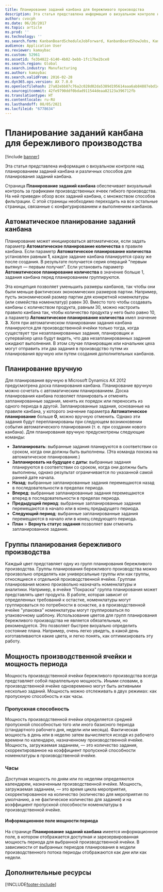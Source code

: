 ```yaml
---
title: Планирование заданий канбана для бережливого производства
description: Эта статья представлена информация о визуальном контроле над планированием заданий канбана и различных способов для планирования заданий канбана.
author: cvocph
ms.date: 06/20/2017
ms.topic: article
ms.prod: ''
ms.technology: ''
ms.search.form: KanbanBoardScheduleJobForward, KanbanBoardShowJobs, KanbanJobSchedulingListPage
audience: Application User
ms.reviewer: kamaybac
ms.custom: 52961
ms.assetid: fe3b4822-6140-4b02-bebb-1fc17be2bce8
ms.search.region: Global
ms.search.industry: Manufacturing
ms.author: kamaybac
ms.search.validFrom: 2016-02-28
ms.dyn365.ops.version: AX 7.0.0
ms.openlocfilehash: 27a82ebb87c76a2c028d02da5389d195614aaa6ab84887ebd1cb4e443b5bda49
ms.sourcegitcommit: 42fe9790ddf0bdad911544deaa82123a396712fb
ms.translationtype: HT
ms.contentlocale: ru-RU
ms.lasthandoff: 08/05/2021
ms.locfileid: "6778634"
---
```

# <a name="kanban-job-scheduling-for-lean-manufacturing"></a>Планирование заданий канбана для бережливого производства

[!include [banner](../includes/banner.md)]

Эта статья представлена информация о визуальном контроле над планированием заданий канбана и различных способов для планирования заданий канбана.  

Страница **Планирование заданий канбана** обеспечивает визуальный контроль за графиками производственных ячеек гибкого производства. На ней приведен обзор всех заданий канбана, с множеством способов фильтрации. С этой страницы необходимо переходить на все остальные страницы, связанные с конфигурированием и выполнением канбанов.

## <a name="automatic-scheduling-of-kanban-jobs"></a>Автоматическое планирование заданий канбана
Планирование может инициироваться автоматически, если задать параметр **Автоматическое планирование количества** в правиле канбана. Если параметр **Автоматическое планирование количества** установлен равным **1**, каждое задание канбана планируется сразу же после создания. В результате получается серия операций "первым вытянул — первым получил". Если установить параметр **Автоматическое планирование количества** в значение больше 1, задания канбана перед планированием группируются. 

Эта концепция позволяет уменьшить размеры канбанов, так чтобы они были меньше фактических экономических размеров партии. Например, пусть экономический размер партии для конкретной номенклатуры (или семейства номенклатур) равен 30. Вместо того чтобы создавать канбаны с количеством продукта, равным 30, можно настроить правило канбана так, чтобы количество продукта у него было равно 10, а параметр **Автоматическое планирование количества** имел значение **3**. Хотя при автоматическом планировании задания канбана планируются для производственной ячейки только тогда, когда существует три незапланированных задания, планировщик и супервайзер цеха будут видеть, что два незапланированных задания ожидают выполнения. В этом случае планировщик или начальник цеха могут отправить эти два задания в производство путем их планирования вручную или путем создания дополнительных канбанов.

## <a name="manual-scheduling"></a>Планирование вручную
Для планирования вручную в Microsoft Dynamics AX 2012 предусмотрена доска планирования канбана. Планирование вручную можно сочетать с автоматическим планированием. Доска планирования канбана позволяет планировать и отменять запланированные задания, менять их порядок или переносить из одного периода в другой. Запланированные задания, основанные на правиле канбана, у которого значение параметра **Автоматическое планирование** больше **0**, можно вручную отменить. Однако эти задания будут перепланированы при следующем возникновении события автоматического планирования (т. е. при создании нового канбана). Для планирования вручную предусмотрены следующие команды:

-   **Запланировать**: выбранные задания планируются в соответствии со сроком, когда они должны быть выполнены. (Эта команда похожа на автоматическое планирование.)
-   **Запланировать на будущее с даты**: выбранные задания планируются в соответствии со сроком, когда они должны быть выполнены, однако результат ограничивается по указанной самой ранней дате начала.
-   **Назад**: выбранные запланированные задания перемещаются назад в последовательности в пределах периода.
-   **Вперед**: выбранные запланированные задания перемещаются вперед в последовательности в пределах периода.
-   **Предыдущий период**: выбранные запланированные задания перемещаются в начало или в конец предыдущего периода.
-   **Следующий период**: выбранные запланированные задания перемещаются в начало или в конец следующего периода.
-   **План** &gt; **Вернуть статус задания** позволяет вам отменить запланированное задание.

## <a name="lean-scheduling-groups"></a>Группы планирования бережливого производства
Каждый цвет представляет одну из групп планирования бережливого производства. Группы планирования бережливого производства можно произвольно определять как универсальные группы или как группы, относящиеся к отдельной производственной ячейке. Группам планирования можно произвольно назначать номенклатуры и аналитики. Например, в ячейке "Покраска" группа планирования может представлять цвет продукта. В работе, которая зависит от определенных требований к остастке, номенклатуры могут группироваться по потребности в оснастке, а в производственной ячейке "упаковка" номенклатуры могут группироваться по упаковочному шаблону. Использование цветов для групп планирования бережливого производства не является обязательным, но рекомендуется. Это позволяет быстрее визуально определить состояние плана. Например, очень легко увидеть, в какой день изготавливаются какие цвета, и легко понять, как оптимизировать эту работу.

## <a name="work-cell-capacity-and-period-capacity"></a>Мощность производственной ячейки и мощность периода
Мощность производственной ячейки бережливого производства всегда представляет собой параллельную мощность. Иными словами, в производственной ячейке одновременно могут быть активными несколько заданий. Мощность можно отслеживать в двух режимах: как пропускную способность и как часы.

### <a name="throughput"></a>Пропускная способность

Мощность производственной ячейки определяется средней пропускной способностью того или иного базисного периода (стандартного рабочего дня, недели или месяца). Фактическая мощность в день или в неделю затем вычисляется исходя из рабочего времени по календарю, назначенному производственной ячейке. Мощность, загружаемая заданием, — это количество задания, скорректированное на коэффициент пропускной способности номенклатуры в производственной ячейке.

### <a name="hours"></a>Часы

Доступная мощность по дням или по неделям определяются календарем, назначенным производственной ячейке. Мощность, загружаемая заданием, — это время цикла мероприятия, скорректированное на количество (количество для мероприятия по умолчанию, а не фактическое количество для задания) и на коэффициент пропускной способности номенклатуры в производственной ячейке.

#### <a name="period-capacity-factbox"></a>Информационное поле мощности периода

На странице **Планирование заданий канбана** имеется информационное поле, в котором отображается доступная и зарезервированная мощность периода для выбранной производственной ячейки. В зависимости от выбранных периодов планирования в модели производственного потока периоды отображаются как дни или как недели.

## <a name="additional-resources"></a>Дополнительные ресурсы





[!INCLUDE[footer-include](../../includes/footer-banner.md)]
